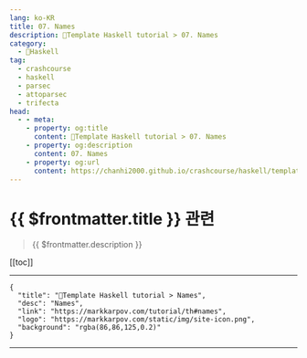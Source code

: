 ```yaml
---
lang: ko-KR
title: 07. Names
description: 🐑Template Haskell tutorial > 07. Names
category:
  - 🐑Haskell
tag: 
  - crashcourse
  - haskell
  - parsec
  - attoparsec
  - trifecta
head:
  - - meta:
    - property: og:title
      content: 🐑Template Haskell tutorial > 07. Names
    - property: og:description
      content: 07. Names
    - property: og:url
      content: https://chanhi2000.github.io/crashcourse/haskell/template-haskell/07.html
---
```


# {{ $frontmatter.title }} 관련

> {{ $frontmatter.description }}

[[toc]]

---

```component VPCard
{
  "title": "🐑Template Haskell tutorial > Names",
  "desc": "Names",
  "link": "https://markkarpov.com/tutorial/th#names",
  "logo": "https://markkarpov.com/static/img/site-icon.png",
  "background": "rgba(86,86,125,0.2)"
}
```

---

<TagLinks />